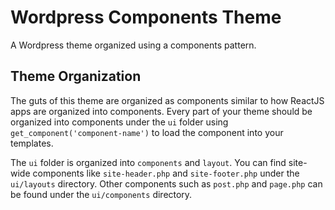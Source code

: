 # Wordpress Components Theme

A Wordpress theme organized using a components pattern.

## Theme Organization

The guts of this theme are organized as components similar to how ReactJS apps are organized into components. Every part of your theme should be organized into components under the ```ui``` folder using ```get_component('component-name')``` to load the component into your templates.

The ```ui``` folder is organized into ```components``` and ```layout```. You can find site-wide components like ```site-header.php``` and ```site-footer.php``` under the ```ui/layouts``` directory. Other components such as ```post.php``` and ```page.php``` can be found under the ```ui/components``` directory.